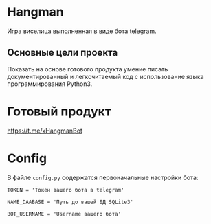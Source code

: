 # Hangman
Игра виселица выполненная в виде бота telegram.
## Основные цели проекта
Показать на основе готового продукта умение писать документированный и легкочитаемый код с использование языка программирования Python3. 
# Готовый продукт
https://t.me/xHangmanBot
# Config
В файле `config.py` содержатся первоначальные настройки бота:

```TOKEN = 'Токен вашего бота в telegram'```

```NAME_DAABASE = 'Путь до вашей БД SQLite3'``` 

```BOT_USERNAME = 'Username вашего бота'```
